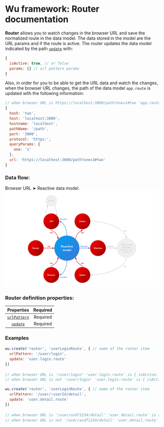 # Wu framework: Router documentation
**Router** allows you to watch changes in the browser URL and save the normalized route in the data model.
The data stored in the model are the URL params and if the route is active.
The router updates the data model indicated by the path [`update`](./documentation-properties.md#update) with:
```javascript
{
  isActive: true, // or false
  params: {} // url pattern params
}
```
Also, in order for you to be able to get the URL data and watch the changes, when the browser URL changes,
the path of the data model `app.route` is updated with the following information:

```javascript
// when browser URL is https://localhost:3000/path?one=1#two 'app.route' is:
{
  hash: 'two',
  host: 'localhost:3000',
  hostname: 'localhost',
  pathName: '/path',
  port: '3000',
  protocol: 'https:',
  queryParams: {
    one: '1'
  },
  url: 'https://localhost:3000/path?one=1#two'
}
```

### Data flow:
Browser URL &#10148; Reactive data model.
![Pattern](./wu-framework.svg)

### Router definition properties:
| Properties                                               | Required |
|:--------------------------------------------------------:|:--------:|
| [`urlPattern`](./documentation-properties.md#urlPattern) | Required |
| [`update`](./documentation-properties.md#update)         | Required |

### Examples
```javascript
wu.create('router', 'userLoginRoute', { // name of the router item
  urlPattern: '/user/login',
  update: 'user.login.route'
})

// when browser URL is '/user/login' 'user.login.route' is { isActive: true, params: {} }
// when browser URL is not '/user/login' 'user.login.route' is { isActive: false, params: {} }
```
```javascript
wu.create('router', 'userLoginRoute', { // name of the router item
  urlPattern: '/user/:userId/detail',
  update: 'user.detail.route'
})

// when browser URL is '/user/asdf1234/detail' 'user.detail.route' is { isActive: true, params: { userId: 'asdf1234' } }
// when browser URL is not '/user/asdf1234/detail' 'user.detail.route' is { isActive: false, params: {} }
```
